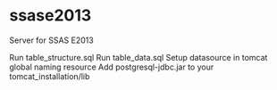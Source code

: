 ssase2013
=========

Server for SSAS E2013


Run table_structure.sql
Run table_data.sql
Setup datasource in tomcat global naming resource
Add postgresql-jdbc.jar to your tomcat_installation/lib